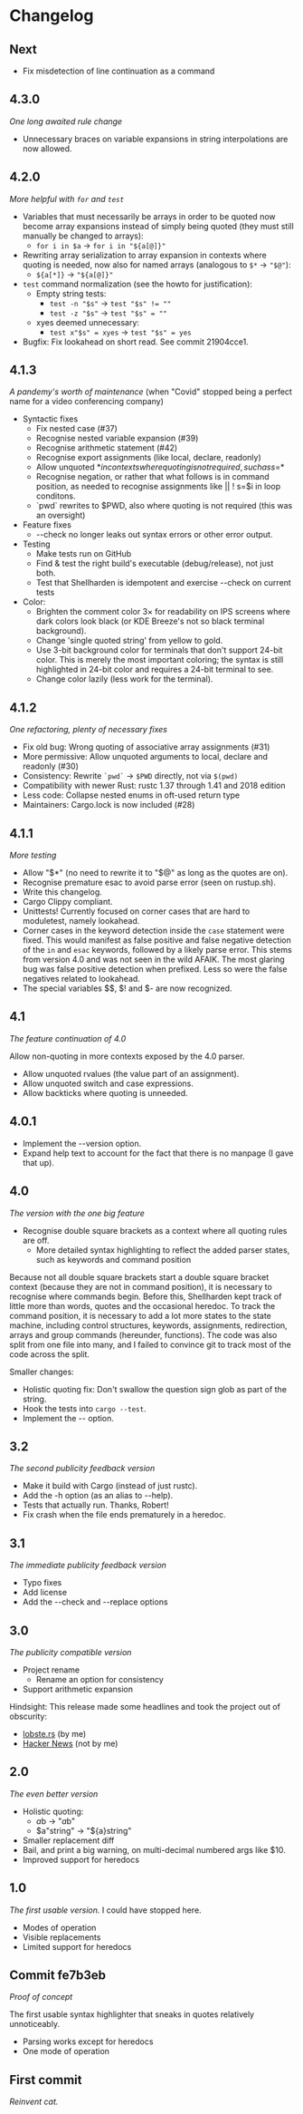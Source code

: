 # Changelog

## Next

* Fix misdetection of line continuation as a command

## 4.3.0

*One long awaited rule change*

* Unnecessary braces on variable expansions in string interpolations are now
  allowed.

## 4.2.0

*More helpful with `for` and `test`*

* Variables that must necessarily be arrays in order to be quoted now become
  array expansions instead of simply being quoted
  (they must still manually be changed to arrays):
  * `for i in $a` → `for i in "${a[@]}"`
* Rewriting array serialization to array expansion in contexts where quoting
  is needed, now also for named arrays
  (analogous to `$*` → `"$@"`):
  * `${a[*]}` → `"${a[@]}"`
* `test` command normalization (see the howto for justification):
  * Empty string tests:
    * `test -n "$s"` → `test "$s" != ""`
    * `test -z "$s"` → `test "$s" = ""`
  * xyes deemed unnecessary:
    * `test x"$s" = xyes` → `test "$s" = yes`
* Bugfix: Fix lookahead on short read. See commit 21904cce1.

## 4.1.3

*A pandemy's worth of maintenance*
(when "Covid" stopped being a perfect name for a video conferencing company)

* Syntactic fixes
  * Fix nested case (#37)
  * Recognise nested variable expansion (#39)
  * Recognise arithmetic statement (#42)
  * Recognise export assignments (like local, declare, readonly)
  * Allow unquoted $* in contexts where quoting is not required, such as s=$*
  * Recognise negation, or rather that what follows is in command position,
    as needed to recognise assignments like || ! s=$i in loop conditons.
  * \`pwd\` rewrites to $PWD, also where quoting is not required
    (this was an oversight)
* Feature fixes
  * --check no longer leaks out syntax errors or other error output.
* Testing
  * Make tests run on GitHub
  * Find & test the right build's executable (debug/release), not just both.
  * Test that Shellharden is idempotent and exercise --check on current tests
* Color:
  * Brighten the comment color 3× for readability on IPS screens where dark
    colors look black (or KDE Breeze's not so black terminal background).
  * Change 'single quoted string' from yellow to gold.
  * Use 3-bit background color for terminals that don't support 24-bit color.
    This is merely the most important coloring; the syntax is still
    highlighted in 24-bit color and requires a 24-bit terminal to see.
  * Change color lazily (less work for the terminal).

## 4.1.2

*One refactoring, plenty of necessary fixes*

* Fix old bug: Wrong quoting of associative array assignments (#31)
* More permissive: Allow unquoted arguments to local, declare and readonly (#30)
* Consistency: Rewrite `` `pwd` `` → `$PWD` directly, not via `$(pwd)`
* Compatibility with newer Rust: rustc 1.37 through 1.41 and 2018 edition
* Less code: Collapse nested enums in oft-used return type
* Maintainers: Cargo.lock is now included (#28)

## 4.1.1

*More testing*

* Allow "$*" (no need to rewrite it to "$@" as long as the quotes are on).
* Recognise premature esac to avoid parse error (seen on rustup.sh).
* Write this changelog.
* Cargo Clippy compliant.
* Unittests! Currently focused on corner cases that are hard to moduletest,
  namely lookahead.
* Corner cases in the keyword detection inside the `case` statement were fixed.
  This would manifest as false positive and false negative detection of the `in`
  and `esac` keywords, followed by a likely parse error.
  This stems from version 4.0 and was not seen in the wild AFAIK.
  The most glaring bug was false positive detection when prefixed.
  Less so were the false negatives related to lookahead.
* The special variables $$, $! and $- are now recognized.

## 4.1

*The feature continuation of 4.0*

Allow non-quoting in more contexts exposed by the 4.0 parser.

* Allow unquoted rvalues (the value part of an assignment).
* Allow unquoted switch and case expressions.
* Allow backticks where quoting is unneeded.

## 4.0.1

* Implement the --version option.
* Expand help text to account for the fact that there is no manpage (I gave that up).

## 4.0

*The version with the one big feature*

* Recognise double square brackets as a context where all quoting rules are off.
    * More detailed syntax highlighting to reflect the added parser states, such as keywords and command position

Because not all double square brackets start a double square bracket context
(because they are not in command position),
it is necessary to recognise where commands begin.
Before this, Shellharden kept track of little more than words, quotes and the occasional heredoc.
To track the command position, it is necessary to add a lot more states to the state machine, including control structures, keywords, assignments, redirection, arrays and group commands (hereunder, functions).
The code was also split from one file into many, and I failed to convince git to track most of the code across the split.

Smaller changes:

* Holistic quoting fix: Don't swallow the question sign glob as part of the string.
* Hook the tests into `cargo --test`.
* Implement the -- option.

## 3.2

*The second publicity feedback version*

* Make it build with Cargo (instead of just rustc).
* Add the -h option (as an alias to --help).
* Tests that actually run. Thanks, Robert!
* Fix crash when the file ends prematurely in a heredoc.

## 3.1

*The immediate publicity feedback version*

* Typo fixes
* Add license
* Add the --check and --replace options

## 3.0

*The publicity compatible version*

* Project rename
    * Rename an option for consistency
* Support arithmetic expansion

Hindsight: This release made some headlines and took the project out of obscurity:

* [lobste.rs](https://lobste.rs/s/4jegyk/how_do_things_safely_bash) (by me)
* [Hacker News](https://news.ycombinator.com/item?id=17057596) (not by me)

## 2.0

*The even better version*

* Holistic quoting:
    * $a$b → "$a$b"
    * $a"string" → "${a}string"
* Smaller replacement diff
* Bail, and print a big warning, on multi-decimal numbered args like $10.
* Improved support for heredocs

## 1.0

*The first usable version.* I could have stopped here.

* Modes of operation
* Visible replacements
* Limited support for heredocs

## Commit fe7b3eb

*Proof of concept*

The first usable syntax highlighter that
sneaks in quotes relatively unnoticeably.

* Parsing works except for heredocs
* One mode of operation

## First commit

*Reinvent cat.*
